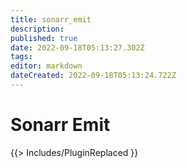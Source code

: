 ```yaml
---
title: sonarr_emit
description: 
published: true
date: 2022-09-18T05:13:27.302Z
tags: 
editor: markdown
dateCreated: 2022-09-18T05:13:24.722Z
---
```


# Sonarr Emit
{{> Includes/PluginReplaced }}